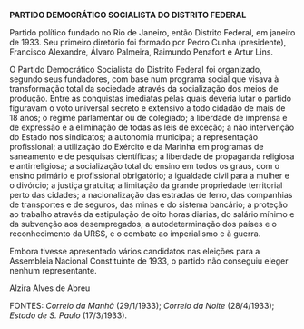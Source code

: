 **PARTIDO DEMOCRÁTICO SOCIALISTA DO DISTRITO FEDERAL**

Partido político fundado no Rio de Janeiro, então Distrito Federal, em
janeiro de 1933. Seu primeiro diretório foi formado por Pedro Cunha
(presidente), Francisco Alexandre, Álvaro Palmeira, Raimundo Penafort e
Artur Lins.

O Partido Democrático Socialista do Distrito Federal foi organizado,
segundo seus fundadores, com base num programa social que visava à
transformação total da sociedade através da socialização dos meios de
produção. Entre as conquistas imediatas pelas quais deveria lutar o
partido figuravam o voto universal secreto e extensivo a todo cidadão de
mais de 18 anos; o regime parlamentar ou de colegiado; a liberdade de
imprensa e de expressão e a eliminação de todas as leis de exceção; a
não intervenção do Estado nos sindicatos; a autonomia municipal; a
representação profissional; a utilização do Exército e da Marinha em
programas de saneamento e de pesquisas científicas; a liberdade de
propaganda religiosa e antirreligiosa; a socialização total do ensino em
todos os graus, com o ensino primário e profissional obrigatório; a
igualdade civil para a mulher e o divórcio; a justiça gratuita; a
limitação da grande propriedade territorial perto das cidades; a
nacionalização das estradas de ferro, das companhias de transportes e de
seguros, das minas e do sistema bancário; a proteção ao trabalho através
da estipulação de oito horas diárias, do salário mínimo e da subvenção
aos desempregados; a autodeterminação dos países e o reconhecimento da
URSS, e o combate ao imperialismo e à guerra.

Embora tivesse apresentado vários candidatos nas eleições para a
Assembleia Nacional Constituinte de 1933, o partido não conseguiu eleger
nenhum representante.

Alzira Alves de Abreu

FONTES: *Correio da Manhã* (29/1/1933); *Correio da Noite* (28/4/1933);
*Estado de S. Paulo* (17/3/1933).
